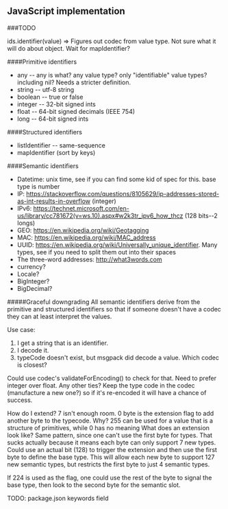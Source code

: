 ## JavaScript implementation

###TODO

ids.identifier(value) => Figures out codec from value type. Not sure what it will do about object. Wait for mapIdentifier?

####Primitive identifiers
* any -- any is what? any value type? only "identifiable" value types? including nil? Needs a stricter definition.
* string -- utf-8 string
* boolean -- true or false
* integer -- 32-bit signed ints
* float -- 64-bit signed decimals (IEEE 754)
* long -- 64-bit signed ints

####Structured identifiers
* listIdentifier -- same-sequence
* mapIdentifier (sort by keys)

####Semantic identifiers
* Datetime: unix time, see if you can find some kid of spec for this. base type is number
* IP: https://stackoverflow.com/questions/8105629/ip-addresses-stored-as-int-results-in-overflow (integer)
* IPv6: https://technet.microsoft.com/en-us/library/cc781672(v=ws.10).aspx#w2k3tr_ipv6_how_thcz (128 bits--2 longs)
* GEO: https://en.wikipedia.org/wiki/Geotagging
* MAC: https://en.wikipedia.org/wiki/MAC_address
* UUID: https://en.wikipedia.org/wiki/Universally_unique_identifier. Many types, see if you need to split them out into their spaces
* The three-word addresses: http://what3words.com
* currency?
* Locale?
* BigInteger?
* BigDecimal?

#####Graceful downgrading
All semantic identifiers derive from the primitive and structured identifiers so that if someone doesn't have a codec they
can at least interpret the values.

Use case:
1. I get a string that is an identifier.
2. I decode it.
3. typeCode doesn't exist, but msgpack did decode a value. Which codec is closest?

Could use codec's validateForEncoding() to check for that. Need to prefer integer over float. Any other ties?
Keep the type code in the codec (manufacture a new one?) so if it's re-encoded it will have a chance of success.

How do I extend? 7 isn't enough room. 0  byte is the extension flag to add another byte to the typecode.
Why? 255 can be used for a value that is a structure of primitives, while 0 has no meaning 
What does an extension look like? Same pattern, since one can't use the first byte for types.
That sucks actually because it means each byte can only support 7 new types. 
Could use an actual bit (128) to trigger the extension and then use the first byte to define the base type.
This will allow each new byte to support 127 new semantic types, but restricts the first byte to just 4
semantic types.

If 224 is used as the flag, one could use the rest of the byte to signal the base type, then look to the second byte for the semantic
slot.


TODO: package.json keywords field